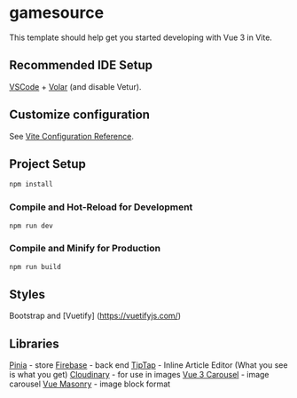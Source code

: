 # gamesource

This template should help get you started developing with Vue 3 in Vite.

## Recommended IDE Setup

[VSCode](https://code.visualstudio.com/) + [Volar](https://marketplace.visualstudio.com/items?itemName=Vue.volar) (and disable Vetur).

## Customize configuration

See [Vite Configuration Reference](https://vite.dev/config/).

## Project Setup

```sh
npm install
```

### Compile and Hot-Reload for Development

```sh
npm run dev
```

### Compile and Minify for Production

```sh
npm run build
```


## Styles

Bootstrap and [Vuetify] (https://vuetifyjs.com/)


## Libraries 
[Pinia](pinia.vue.js) - store 
[Firebase](firebase.google.com) - back end 
[TipTap](https://tiptap.dev/docs) - Inline Article Editor (What you see is what you get)
[Cloudinary](cloudinary.com) - for use in images 
[Vue 3 Carousel](https://www.npmjs.com/package/vue3-carousel) - image carousel
[Vue Masonry](https://www.npmjs.com/package/vue-masonry) - image block format